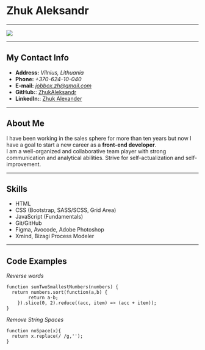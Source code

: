 # Zhuk Aleksandr
********* 
![](https://media.licdn.com/dms/image/C4E03AQFl3mI6gLDQ9w/profile-displayphoto-shrink_800_800/0/1657738699849?e=1683763200&v=beta&t=kvpN9m2yYmnFp3MyR-atDRbvIw8sPzzKjn8vwyKCeUo)
********* 
## My Contact Info
+ **Address:** *Vilnius, Lithuania*
+ **Phone:** *+370-624-10-040*
+ **E-mail:** *<jobbox.zh@gmail.com>*
+ **GitHub:**: [ZhukAleksandr](https://github.com/ZhukAleksandr)
+ **LinkedIn:**: [Zhuk Alexander](https://www.linkedin.com/in/zhuk-alexander-7a4095208/)
********* 
## About Me
 I have been working in the sales sphere for more than ten years but now I have a goal to start a new career as a **front-end developer**.    
  I am a well-organized and collaborative team player with strong communication and analytical abilities. Strive for self-actualization and self-improvement.
********* 
## Skills
- HTML
- CSS (Bootstrap, SASS/SCSS, Grid Area)
- JavaScript (Fundamentals)
- Git/GitHub 
- Figma, Avocode, Adobe Photoshop
- Xmind, Bizagi Process Modeler
********* 
## Code Examples
*Reverse words*
``` 
function sumTwoSmallestNumbers(numbers) {  
  return numbers.sort(function(a,b) {
        return a-b;
    }).slice(0, 2).reduce((acc, item) => (acc + item));
}
```
*Remove String Spaces*
```
function noSpace(x){
  return x.replace(/ /g,'');
}
```



